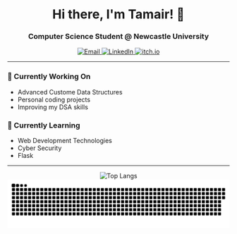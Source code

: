 

<h1 align="center">Hi there, I'm Tamair! 👋</h1>

<h3 align="center">Computer Science Student @ Newcastle University</h3>

<p align="center">
  <a href="mailto:tvassib2@gmail.com">
    <img src="https://img.shields.io/badge/Email-D14836?style=for-the-badge&logo=gmail&logoColor=white" alt="Email"/>
  </a>
  <a href="https://www.linkedin.com/in/tamer-vassib-552220279">
    <img src="https://img.shields.io/badge/LinkedIn-0077B5?style=for-the-badge&logo=linkedin&logoColor=white" alt="LinkedIn"/>
<a href="https://radioactiveant7.itch.io/">
    <img src="https://img.shields.io/badge/itch.io-FA5C5C?style=for-the-badge&logo=itch.io&logoColor=white" alt="itch.io"/>
</a>

</p>

---

### 🔭 Currently Working On
- Advanced Custome Data Structures
- Personal coding projects
- Improving my DSA skills

### 🌱 Currently Learning                                                                                      
- Web Development Technologies
- Cyber Security
- Flask


---

<div align = center>
  
  ![Top Langs](https://github-readme-stats.vercel.app/api/top-langs/?username=TamairNV&layout=compact&theme=nightowl&bg_color=00000000&card_width=800&hide_border=true)
  ![snake gif](https://github.com/TamairNV/TamairNV/blob/output/github-snake-dark.svg)

</div>

